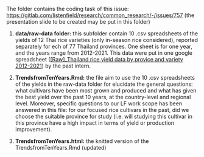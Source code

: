 The folder contains the coding task of this issue: https://gitlab.com/listenfield/research/common_research/-/issues/757 (the presentation slide to be created may be put in this folder)

1. **data/raw-data folder:** this subfolder contain 10 .csv spreadsheets of the yields of 12 Thai rice varieties (only in-season rice considered), reported separately for ech of 77 Thailand provinces. One sheet is for one year, and the years range from 2012-2021. This data were put in one google spreadsheet ([[Raw]_Thailand rice yield data by provice and variety 2012-2021](https://docs.google.com/spreadsheets/d/1GM__1KpQWSaBTxAniNGshY5eKudSaCss8V-Pj4-XPQ8/edit#gid=775553303)) by the past intern. 

2. **TrendsfromTenYears.Rmd:** the file aim to use the 10 .csv spreadsheets of the yields in the raw-data folder for elucidate 
the general questions: what cultivars have been most grown and produced and what has given the best yield over the past 10 years, at the country-level and regional level. Moreover, specific questions to our LF work scope has been answered in this file: for our focused rice cultivars in the past, did we choose the suitable province for study (i.e. will studying this cultivar in this province have a high impact in terms of yield or production improvement).

3. **TrendsfromTenYears.html:** the knitted version of the TrendsfromTenYears.Rmd (updated)
